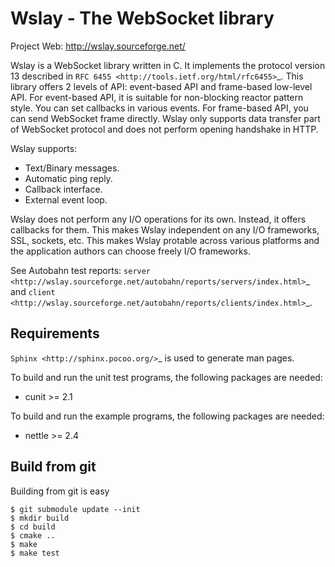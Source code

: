 Wslay - The WebSocket library
=============================

Project Web: http://wslay.sourceforge.net/

Wslay is a WebSocket library written in C.
It implements the protocol version 13 described in `RFC 6455 <http://tools.ietf.org/html/rfc6455>`_.
This library offers 2 levels of API:
event-based API and frame-based low-level API. For event-based API, it is suitable for non-blocking reactor pattern style.
You can set callbacks in various events.
For frame-based API, you can send WebSocket frame directly.
Wslay only supports data transfer part of WebSocket protocol and does not perform opening handshake in HTTP.

Wslay supports:

* Text/Binary messages.
* Automatic ping reply.
* Callback interface.
* External event loop.

Wslay does not perform any I/O operations for its own.
Instead, it offers callbacks for them.
This makes Wslay independent on any I/O frameworks, SSL, sockets, etc.
This makes Wslay protable across various platforms and the application authors can choose freely I/O frameworks.

See Autobahn test reports:
`server <http://wslay.sourceforge.net/autobahn/reports/servers/index.html>`_
and
`client <http://wslay.sourceforge.net/autobahn/reports/clients/index.html>`_.

Requirements
------------

`Sphinx <http://sphinx.pocoo.org/>`_ is used to generate man pages.

To build and run the unit test programs, the following packages are
needed:

* cunit >= 2.1

To build and run the example programs, the following packages are
needed:

* nettle >= 2.4


Build from git
--------------

Building from git is easy

    $ git submodule update --init
    $ mkdir build
    $ cd build
    $ cmake ..
    $ make
    $ make test

